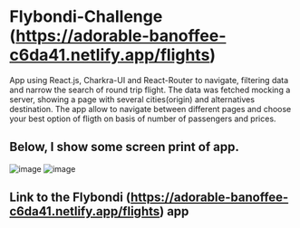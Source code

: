 # Flybondi-Challenge (https://adorable-banoffee-c6da41.netlify.app/flights)
App using React.js, Charkra-UI and  React-Router to navigate, filtering data and narrow the search of round trip flight. The data was fetched mocking a server, showing a page with several cities(origin) and alternatives destination. The app allow to navigate between different pages and choose your best option of fligth on basis of number of passengers and prices. 
## Below, I show some screen print of app. 
![image](https://user-images.githubusercontent.com/78646102/222985900-77f0d7ba-93af-4402-931b-f43475ae4b44.png)
![image](https://user-images.githubusercontent.com/78646102/222985995-14765e22-06c6-417e-bd60-c66e445b1717.png)

## Link to the Flybondi (https://adorable-banoffee-c6da41.netlify.app/flights) app 



